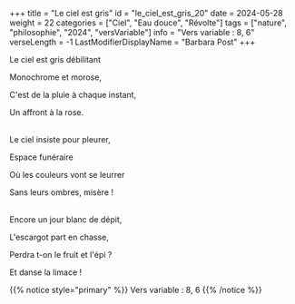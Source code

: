+++
title = "Le ciel est gris"
id = "le_ciel_est_gris_20"
date = 2024-05-28
weight = 22
categories = ["Ciel", "Eau douce", "Révolte"]
tags = ["nature", "philosophie", "2024", "versVariable"]
info = "Vers variable : 8, 6"
verseLength = -1
LastModifierDisplayName = "Barbara Post"
+++

Le ciel est gris débilitant

Monochrome et morose,

C'est de la pluie à chaque instant,

Un affront à la rose.

 \
Le ciel insiste pour pleurer,

Espace funéraire

Où les couleurs vont se leurrer

Sans leurs ombres, misère !

 \
Encore un jour blanc de dépit,

L'escargot part en chasse,

Perdra t-on le fruit et l'épi ?

Et danse la limace !

{{% notice style="primary" %}}
Vers variable : 8, 6
{{% /notice %}}
